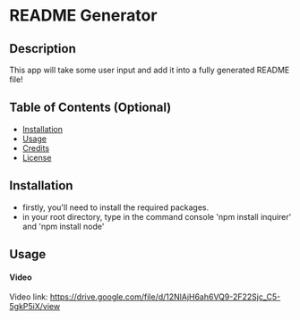 # README Generator

## Description

This app will take some user input and add it into a fully generated README file!

## Table of Contents (Optional)

- [Installation](#installation)
- [Usage](#usage)
- [Credits](#credits)
- [License](#license)

## Installation

- firstly, you'll need to install the required packages.
- in your root directory, type in the command console 'npm install inquirer' and 'npm install node'

## Usage

#### Video
Video link: https://drive.google.com/file/d/12NlAjH6ah6VQ9-2F22Sjc_C5-5gkP5iX/view
